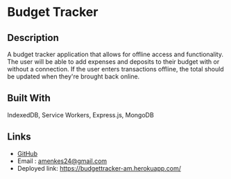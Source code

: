# Budget Tracker

## Description
A budget tracker application that allows for offline access and functionality. The user will be able to add expenses and deposits to their budget with or without a connection. If the user enters transactions offline, the total should be updated when they're brought back online.

## Built With
 IndexedDB, Service Workers, Express.js, MongoDB

## Links
* [GitHub](https://github.com/amenkes24)
* Email : amenkes24@gmail.com
* Deployed link: https://budgettracker-am.herokuapp.com/
